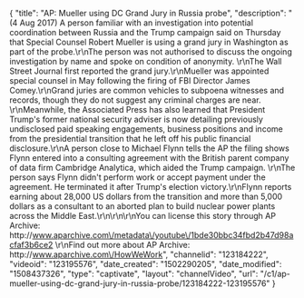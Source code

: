 {
    "title": "AP: Mueller using DC Grand Jury in Russia probe",
    "description": "(4 Aug 2017) A person familiar with an investigation into potential coordination between Russia and the Trump campaign said on Thursday that Special Counsel Robert Mueller is using a grand jury in Washington as part of the probe.\r\nThe person was not authorised to discuss the ongoing investigation by name and spoke on condition of anonymity. \r\nThe Wall Street Journal first reported the grand jury.\r\nMueller was appointed special counsel in May following the firing of FBI Director James Comey.\r\nGrand juries are common vehicles to subpoena witnesses and records, though they do not suggest any criminal charges are near. \r\nMeanwhile, the Associated Press has also learned that President Trump's former national security adviser is now detailing previously undisclosed paid speaking engagements, business positions and income from the presidential transition that he left off his public financial disclosure.\r\nA person close to Michael Flynn tells the AP the filing shows Flynn entered into a consulting agreement with the British parent company of data firm Cambridge Analytica, which aided the Trump campaign. \r\nThe person says Flynn didn't perform work or accept payment under the agreement. He terminated it after Trump's election victory.\r\nFlynn reports earning about 28,000 US dollars from the transition and more than 5,000 dollars as a consultant to an aborted plan to build nuclear power plants across the Middle East.\r\n\r\n\r\nYou can license this story through AP Archive: http:\/\/www.aparchive.com\/metadata\/youtube\/1bde30bbc34fbd2b47d98acfaf3b6ce2 \r\nFind out more about AP Archive: http:\/\/www.aparchive.com\/HowWeWork",
    "channelid": "123184222",
    "videoid": "123195576",
    "date_created": "1502290205",
    "date_modified": "1508437326",
    "type": "captivate",
    "layout": "channelVideo",
    "url": "\/c1\/ap-mueller-using-dc-grand-jury-in-russia-probe\/123184222-123195576"
}